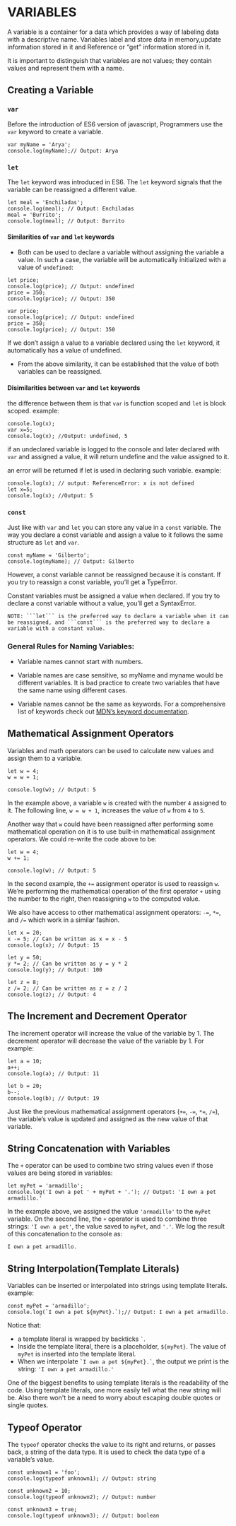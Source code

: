 # VARIABLES

A variable is a container for a data which provides a way of labeling data with a descriptive name. Variables label and store data in memory,update information stored in it and Reference or “get” information stored in it.

It is important to distinguish that variables are not values; they contain values and represent them with a name.


## Creating a Variable

### ```var```

 Before the introduction of ES6 version of javascript, Programmers use the ```var``` keyword to create a variable.

 ```
 var myName = 'Arya';
 console.log(myName);// Output: Arya
 ```

### ```let```

 The ```let``` keyword was introduced in ES6. The ```let``` keyword signals that the variable can be reassigned a different value.

 ```
 let meal = 'Enchiladas';
 console.log(meal); // Output: Enchiladas
 meal = 'Burrito';
 console.log(meal); // Output: Burrito
 ```

#### Similarities of ```var``` and ```let``` keywords
- Both can be used to declare a variable without assigning the variable a value. In such a case, the variable will be automatically initialized with a value of ```undefined```:
 ```
 let price;
 console.log(price); // Output: undefined
 price = 350;
 console.log(price); // Output: 350
 ```

 ```
 var price;
 console.log(price); // Output: undefined
 price = 350;
 console.log(price); // Output: 350
 ```
 If we don’t assign a value to a variable declared using the ```let``` keyword, it automatically has a value of undefined.


- From the above similarity, it can be established that the value of both variables can be reassigned.


#### Disimilarities between ```var``` and ```let``` keywords

the difference between them is that ```var``` is function scoped and ```let``` is block scoped. example:

```
console.log(x);
var x=5;
console.log(x); //Output: undefined, 5
```

if an undeclared variable is logged to the console and later declared with ```var``` and assigned a value, it will return undefine and the value assigned to it.

an error will be returned if let is used in declaring such variable. example:


```
console.log(x); // output: ReferenceError: x is not defined
let x=5;
console.log(x); //Output: 5
```

### ```const```

Just like with ```var``` and ```let``` you can store any value in a ```const``` variable. The way you declare a const variable and assign a value to it follows the same structure as ```let``` and ```var```.

```
const myName = 'Gilberto';
console.log(myName); // Output: Gilberto
```

However, a const variable cannot be reassigned because it is constant. If you try to reassign a const variable, you’ll get a TypeError.

Constant variables must be assigned a value when declared. If you try to declare a const variable without a value, you’ll get a SyntaxError.

```
NOTE: ```let``` is the preferred way to declare a variable when it can be reassigned, and ```const``` is the preferred way to declare a variable with a constant value.
```


### General Rules for Naming Variables:

- Variable names cannot start with numbers.

- Variable names are case sensitive, so myName and myname would be different variables. It is bad practice to create two variables that have the same name using different cases.

- Variable names cannot be the same as keywords. For a comprehensive list of keywords check out [MDN’s keyword documentation](https://developer.mozilla.org/en-US/docs/Web/JavaScript/Reference/Lexical_grammar#Keywords).



## Mathematical Assignment Operators

Variables and math operators can be used to calculate new values and assign them to a variable.

```
let w = 4;
w = w + 1;

console.log(w); // Output: 5
```

In the example above, a variable ```w``` is created with the number ```4``` assigned to it. The following line, ```w = w + 1```, increases the value of ```w``` from ```4``` to ```5```.

Another way that ```w``` could have been reassigned after performing some mathematical operation on it is to use built-in mathematical assignment operators. We could re-write the code above to be:

```
let w = 4;
w += 1;

console.log(w); // Output: 5
```

In the second example, the ```+=``` assignment operator is used to reassign ```w```. We’re performing the mathematical operation of the first operator ```+``` using the number to the right, then reassigning ```w``` to the computed value.

We also have access to other mathematical assignment operators: ```-=```, ```*=```, and ```/=``` which work in a similar fashion.

```
let x = 20;
x -= 5; // Can be written as x = x - 5
console.log(x); // Output: 15

let y = 50;
y *= 2; // Can be written as y = y * 2
console.log(y); // Output: 100

let z = 8;
z /= 2; // Can be written as z = z / 2
console.log(z); // Output: 4
```

## The Increment and Decrement Operator

The increment operator will increase the value of the variable by 1. The decrement operator will decrease the value of the variable by 1. For example:

```
let a = 10;
a++;
console.log(a); // Output: 11
```

```
let b = 20;
b--;
console.log(b); // Output: 19
```

Just like the previous mathematical assignment operators (```+=```, ```-=```, ```*=```, ```/=```), the variable’s value is updated and assigned as the new value of that variable.

## String Concatenation with Variables

The ```+``` operator can be used to combine two string values even if those values are being stored in variables:

```
let myPet = 'armadillo';
console.log('I own a pet ' + myPet + '.'); // Output: 'I own a pet armadillo.'
```

In the example above, we assigned the value ```'armadillo'``` to the ```myPet``` variable. On the second line, the ```+``` operator is used to combine three strings: ```'I own a pet'```, the value saved to ```myPet```, and ```'.'```. We log the result of this concatenation to the console as:

```
I own a pet armadillo.
```

## String Interpolation(Template Literals)

Variables can be inserted or interpolated into strings using template literals. example:

```
const myPet = 'armadillo';
console.log(`I own a pet ${myPet}.`);// Output: I own a pet armadillo.
```

Notice that:

- a template literal is wrapped by backticks ``` ` ```.
- Inside the template literal, there is a placeholder, ```${myPet}```. The value of ```myPet``` is inserted into the template literal.
- When we interpolate ``` `I own a pet ${myPet}.` ```, the output we print is the string: ```'I own a pet armadillo.'```

One of the biggest benefits to using template literals is the readability of the code. Using template literals, one more easily tell what the new string will be. Also there won't be a need to worry about escaping double quotes or single quotes.

## Typeof Operator

The ```typeof``` operator checks the value to its right and returns, or passes back, a string of the data type. It is used to check the data type of a variable’s value.

```
const unknown1 = 'foo';
console.log(typeof unknown1); // Output: string

const unknown2 = 10;
console.log(typeof unknown2); // Output: number

const unknown3 = true;
console.log(typeof unknown3); // Output: boolean
```


